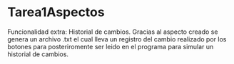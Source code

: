 # Tarea1Aspectos

Funcionalidad extra: Historial de cambios.
Gracias al aspecto creado se genera un archivo .txt el cual lleva un registro del cambio realizado por los botones para posteriromente ser leido en el programa para simular un historial de cambios.
